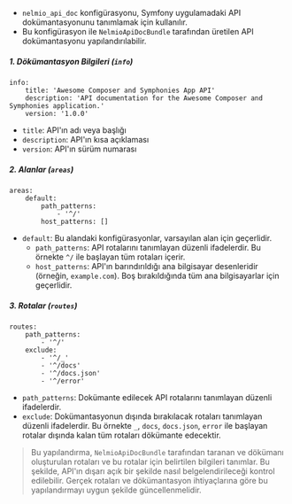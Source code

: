 + `nelmio_api_doc` konfigürasyonu, Symfony uygulamadaki API dokümantasyonunu tanımlamak için kullanılır.
+ Bu konfigürasyon ile `NelmioApiDocBundle` tarafından üretilen API dokümantasyonu yapılandırılabilir. 

##### 1. Dökümantasyon Bilgileri (`info`)
~~~~~~~
info:
    title: 'Awesome Composer and Symphonies App API'
    description: 'API documentation for the Awesome Composer and Symphonies application.'
    version: '1.0.0'
~~~~~~~
+ `title`: API'ın adı veya başlığı
+ `description`: API'ın kısa açıklaması
+ `version`: API'ın sürüm numarası

##### 2. Alanlar (`areas`)
~~~~~~~
areas:
    default:
        path_patterns: 
            - '^/' 
        host_patterns: []
~~~~~~~
+ `default`: Bu alandaki konfigürasyonlar, varsayılan alan için geçerlidir.
  - `path_patterns`: API rotalarını tanımlayan düzenli ifadelerdir. Bu örnekte `^/` ile başlayan tüm rotaları içerir.
  - `host_patterns`: API'ın barındırıldığı ana bilgisayar desenleridir (örneğin, `example.com`). Boş bırakıldığında tüm ana bilgisayarlar için geçerlidir.

##### 3. Rotalar (`routes`)
~~~~~~~
routes:
    path_patterns: 
        - '^/'
    exclude:
        - '^/_'
        - '^/docs'
        - '^/docs.json'
        - '^/error'
~~~~~~~
+ `path_patterns`: Dokümante edilecek API rotalarını tanımlayan düzenli ifadelerdir.
+ `exclude`: Dokümantasyonun dışında bırakılacak rotaları tanımlayan düzenli ifadelerdir. Bu örnekte `_`, `docs`, `docs.json`, `error` ile başlayan rotalar dışında kalan tüm rotaları dökümante edecektir.

> Bu yapılandırma, `NelmioApiDocBundle` tarafından taranan ve dökümanı oluşturulan rotaları ve bu rotalar için belirtilen bilgileri tanımlar. Bu şekilde, API'ın dışarı açık bir şekilde nasıl belgelendirileceği kontrol edilebilir. Gerçek rotaları ve dökümantasyon ihtiyaçlarına göre bu yapılandırmayı uygun şekilde güncellenmelidir.
